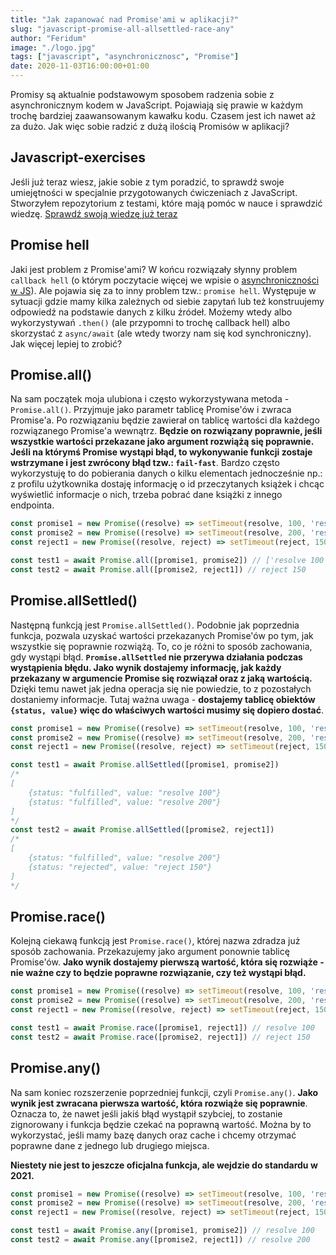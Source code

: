 ```yaml
---
title: "Jak zapanować nad Promise'ami w aplikacji?"
slug: "javascript-promise-all-allsettled-race-any"
author: "Feridum"
image: "./logo.jpg"
tags: ["javascript", "asynchronicznosc", "Promise"]
date: 2020-11-03T16:00:00+01:00
---
```


Promisy są aktualnie podstawowym sposobem radzenia sobie z asynchronicznym kodem w JavaScript. Pojawiają się prawie w każdym trochę bardziej zaawansowanym kawałku kodu. Czasem jest ich nawet aż za dużo. Jak więc sobie radzić z dużą ilością Promisów w aplikacji? 

<!--more-->

## Javascript-exercises

Jeśli już teraz wiesz, jakie sobie z tym poradzić, to sprawdź swoje umiejętności w specjalnie przygotowanych ćwiczeniach z JavaScript. Stworzyłem repozytorium z testami, które mają pomóc w nauce i sprawdzić wiedzę. [Sprawdź swoją wiedzę już teraz](https://github.com/Feridum/javascript-exercises)

## Promise hell

Jaki jest problem z Promise'ami? W końcu rozwiązały słynny problem `callback hell` (o którym poczytacie więcej we wpisie o [asynchroniczności w JS](https://fsgeek.pl/post/asynchronicznosc-w-javascript/)). Ale pojawia się za to inny problem tzw.: `promise hell`. Występuje w sytuacji gdzie mamy kilka zależnych od siebie zapytań lub też konstruujemy odpowiedź na podstawie danych z kilku źródeł. Możemy wtedy albo wykorzystywań `.then()` (ale przypomni to trochę callback hell) albo skorzystać z `async/await` (ale wtedy tworzy nam się kod synchroniczny). Jak więcej lepiej to zrobić?

## Promise.all()

Na sam początek moja ulubiona i często wykorzystywana metoda - `Promise.all()`. Przyjmuje jako parametr tablicę Promise'ów i zwraca Promise'a. Po rozwiązaniu będzie zawierał on tablicę wartości dla każdego rozwiązanego Promise'a wewnątrz. **Będzie on rozwiązany poprawnie, jeśli wszystkie wartości przekazane jako argument rozwiążą się poprawnie. Jeśli na którymś Promise wystąpi błąd, to wykonywanie funkcji zostaje wstrzymane i jest zwrócony błąd tzw.: `fail-fast`**.  Bardzo często wykorzystuję to do pobierania danych o kilku elementach jednocześnie np.: z profilu użytkownika dostaję informację o id przeczytanych książek i chcąc wyświetlić informacje o nich, trzeba pobrać dane książki z innego endpointa.

```jsx
const promise1 = new Promise((resolve) => setTimeout(resolve, 100, 'resolve 100'));
const promise2 = new Promise((resolve) => setTimeout(resolve, 200, 'resolve 200'));
const reject1 = new Promise((resolve, reject) => setTimeout(reject, 150, 'reject 150'));

const test1 = await Promise.all([promise1, promise2]) // ['resolve 100', 'resolve 200']
const test2 = await Promise.all([promise2, reject1]) // reject 150
```

## Promise.allSettled()

Następną funkcją jest `Promise.allSettled()`. Podobnie jak poprzednia funkcja, pozwala uzyskać wartości przekazanych Promise'ów po tym, jak wszystkie się poprawnie rozwiążą. To, co je różni to sposób zachowania, gdy wystąpi błąd. **`Promise.allSettled` nie przerywa działania podczas wystąpienia błędu. Jako wynik dostajemy informację, jak każdy przekazany w argumencie Promise się rozwiązał oraz z jaką wartością.** Dzięki temu nawet jak jedna operacja się nie powiedzie, to z pozostałych dostaniemy informacje. Tutaj ważna uwaga - **dostajemy tablicę obiektów `{status, value}` więc do właściwych wartości musimy się dopiero dostać**.

```jsx
const promise1 = new Promise((resolve) => setTimeout(resolve, 100, 'resolve 100'));
const promise2 = new Promise((resolve) => setTimeout(resolve, 200, 'resolve 200'));
const reject1 = new Promise((resolve, reject) => setTimeout(reject, 150, 'reject 150'));

const test1 = await Promise.allSettled([promise1, promise2]) 
/*
[
	{status: "fulfilled", value: "resolve 100"}
	{status: "fulfilled", value: "resolve 200"}
]
*/
const test2 = await Promise.allSettled([promise2, reject1])
/*
[
	{status: "fulfilled", value: "resolve 200"}
	{status: "rejected", value: "reject 150"}
]
*/
```

## Promise.race()

Kolejną ciekawą funkcją jest `Promise.race()`, której nazwa zdradza już sposób zachowania. Przekazujemy jako argument ponownie tablicę Promise'ów. **Jako wynik dostajemy pierwszą wartość, która się rozwiąże - nie ważne czy to będzie poprawne rozwiązanie, czy też wystąpi błąd.**

```jsx
const promise1 = new Promise((resolve) => setTimeout(resolve, 100, 'resolve 100'));
const promise2 = new Promise((resolve) => setTimeout(resolve, 200, 'resolve 200'));
const reject1 = new Promise((resolve, reject) => setTimeout(reject, 150, 'reject 150'));

const test1 = await Promise.race([promise1, reject1]) // resolve 100
const test2 = await Promise.race([promise2, reject1]) // reject 150
```

## Promise.any()

Na sam koniec rozszerzenie poprzedniej funkcji, czyli `Promise.any()`. **Jako wynik jest zwracana pierwsza wartość, która rozwiąże się poprawnie**. Oznacza to, że nawet jeśli jakiś błąd wystąpił szybciej, to zostanie zignorowany i funkcja będzie czekać na poprawną wartość. Można by to wykorzystać, jeśli mamy bazę danych oraz cache i chcemy otrzymać poprawne dane z jednego lub drugiego miejsca.

**Niestety nie jest to jeszcze oficjalna funkcja, ale wejdzie do standardu w 2021.**

```jsx
const promise1 = new Promise((resolve) => setTimeout(resolve, 100, 'resolve 100'));
const promise2 = new Promise((resolve) => setTimeout(resolve, 200, 'resolve 200'));
const reject1 = new Promise((resolve, reject) => setTimeout(reject, 150, 'reject 150'));

const test1 = await Promise.any([promise1, promise2]) // resolve 100
const test2 = await Promise.any([promise2, reject1]) // resolve 200
```
